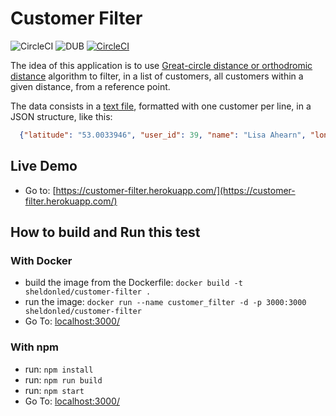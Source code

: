 # Customer Filter

![CircleCI](https://img.shields.io/circleci/project/github/sheldonled/customer-filter.svg)
![DUB](https://img.shields.io/dub/l/vibe-d.svg)
[![CircleCI](https://circleci.com/gh/sheldonled/customer-filter.svg?style=svg)](https://circleci.com/gh/sheldonled/customer-filter)

The idea of this application is to use [Great-circle distance or orthodromic distance](https://en.wikipedia.org/wiki/Great-circle_distance) algorithm to filter, in a list of customers, all customers within a given distance, from a reference point.

The data consists in a [text file](api/data/customers.txt), formatted with one customer per line, in a JSON structure, like this:

```json
  {"latitude": "53.0033946", "user_id": 39, "name": "Lisa Ahearn", "longitude": "-6.3877505"}
```

## Live Demo

- Go to: [https://customer-filter.herokuapp.com/](https://customer-filter.herokuapp.com/)

## How to build and Run this test

### With Docker

- build the image from the Dockerfile: `docker build -t sheldonled/customer-filter .`
- run the image: `docker run --name customer_filter -d -p 3000:3000 sheldonled/customer-filter`
- Go To: [localhost:3000/](localhost:3000/)

### With npm

- run: `npm install`
- run: `npm run build`
- run: `npm start`
- Go To: [localhost:3000/](localhost:3000/)